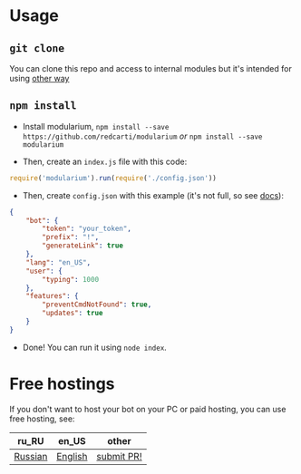 # Usage

## `git clone`

You can clone this repo and access to internal modules but it's intended for using [other way](#npm-install)

## `npm install`

- Install modularium, `npm install --save https://github.com/redcarti/modularium` *or* `npm install --save modularium`

- Then, create an `index.js` file with this code:

```js
require('modularium').run(require('./config.json'))
```

- Then, create `config.json` with this example (it's not full, so see [docs](docs/en_US/api.md)):
```json
{
    "bot": {
        "token": "your_token",
        "prefix": "!",
        "generateLink": true
    },
    "lang": "en_US",
    "user": {
        "typing": 1000
    },
    "features": {
        "preventCmdNotFound": true,
        "updates": true
    }
}
```

- Done! You can run it using `node index`.

# Free hostings 

If you don't want to host your bot on your PC or paid hosting, you can use free hosting, see:

| **ru_RU** | **en_US** | other |
| --- | --- | --- |
| [Russian](docs/ru_RU/freehost.md) | [English](docs/en_US/freehost.md) | [submit PR!](https://github.com/redcarti/modularium/pulls) |
